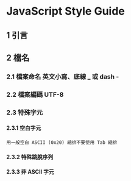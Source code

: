 # JavaScript Style Guide

## 1 引言

## 2 檔名
### 2.1 檔案命名 英文小寫、底線 \_ 或 dash \-
	
### 2.2 檔案編碼 UTF-8
		
### 2.3 特殊字元
		
#### 2.3.1 空白字元
    用一般空白 ASCII (0x20) 縮排不要使用 Tab 縮排
				
#### 2.3.2 特殊跳脫序列
			
#### 2.3.3 非 ASCII 字元
